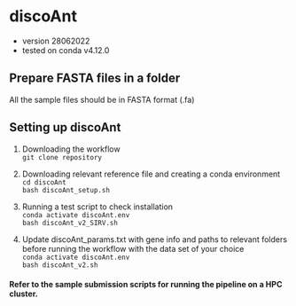 # discoAnt
- version 28062022
- tested on conda v4.12.0

## Prepare FASTA files in a folder
All the sample files should be in FASTA format (.fa)

## Setting up discoAnt

1. Downloading the workflow \
  ```git clone repository```
  
2. Downloading relevant reference file and creating a conda environment \
  ```cd discoAnt``` \
  ```bash discoAnt_setup.sh```
  
3. Running a test script to check installation \
  ```conda activate discoAnt.env``` \
  ```bash discoAnt_v2_SIRV.sh```
  
4. Update discoAnt_params.txt with gene info and paths to relevant folders before running the workflow with the data set of your choice \
  ```conda activate discoAnt.env``` \
  ```bash discoAnt_v2.sh```

#### Refer to the sample submission scripts for running the pipeline on a HPC cluster.




